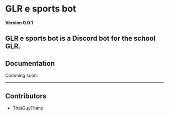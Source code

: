 # GLR e sports bot

**Version 0.0.1**

GLR e sports bot is a Discord bot for the school GLR.
---
## Documentation
Comming soon.

---
## Contributors

- ThatGuyThimo